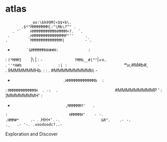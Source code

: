 # atlas
       
               _oo:\bk99M[<$$+b\.
           .$*"MMMMMMMM[:"\Mb\?^" .
       . '`    HMMMMMMMMMMHMMMM+?.  `.
     .        .HMMMMMMMMMMMMMMP"''     .
    .         `MMMMMMMMMMMMMM|         -`.
   -           `&MMMMMMHH##H:             :
  :             `(*MMM}    `|\             |
 : `-              ?MMb__#|""`|+v..         \
.                    `''*H#b       -        :|
:                         `*\v,#M#b#,        \
.                             9MMMMMMHb.     :
:                        .   #MMMMMMMMMb\    -
-                           .HMMMMMMMMMMMMb  :
:                            `MMMMMMMMMMMMH  .
-:  .                         `#MMMMMMMMMP   '
 :                              ]MMMMMMMH'  :
  -                            ,MMMMMM?'   .
  `:                           HMMMMH"    -
    -.                       .HMM#*     .-
     `.                     .HH*'     .
       `-.                  &R".    .-
           -.               ._   .-
              '-. .voodoodc?..-`

Exploration and Discover

